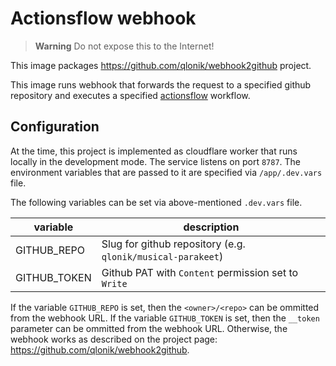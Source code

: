 # Actionsflow webhook

> **Warning** Do not expose this to the Internet!

This image packages https://github.com/qlonik/webhook2github project.

This image runs webhook that forwards the request to a specified github
repository and executes a specified
[actionsflow](https://actionsflow.github.io/) workflow.

## Configuration

At the time, this project is implemented as cloudflare worker that runs locally
in the development mode. The service listens on port `8787`. The environment
variables that are passed to it are specified via `/app/.dev.vars` file.

The following variables can be set via above-mentioned `.dev.vars` file.

| variable     | description                                                 |
| ------------ | ----------------------------------------------------------- |
| GITHUB_REPO  | Slug for github repository (e.g. `qlonik/musical-parakeet`) |
| GITHUB_TOKEN | Github PAT with `Content` permission set to `Write`         |

If the variable `GITHUB_REPO` is set, then the `<owner>/<repo>` can be ommitted
from the webhook URL. If the variable `GITHUB_TOKEN` is set, then the `__token`
parameter can be ommitted from the webhook URL. Otherwise, the webhook works as
described on the project page: https://github.com/qlonik/webhook2github.
